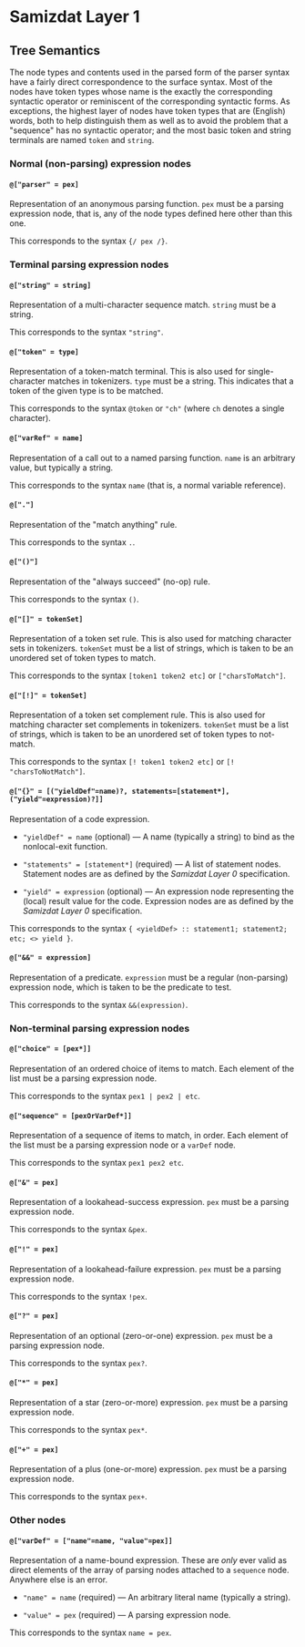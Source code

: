 Samizdat Layer 1
================

Tree Semantics
--------------

The node types and contents used in the parsed form of the parser syntax
have a fairly direct correspondence to the surface syntax. Most of the
nodes have token types whose name is the exactly the corresponding
syntactic operator or reminiscent of the corresponding syntactic forms.
As exceptions, the highest layer of nodes have token types that are
(English) words, both to help distinguish them as well as to avoid the
problem that a "sequence" has no syntactic operator; and the most basic
token and string terminals are named `token` and `string`.

### Normal (non-parsing) expression nodes

#### `@["parser" = pex]`

Representation of an anonymous parsing function. `pex` must be a parsing
expression node, that is, any of the node types defined here other than
this one.

This corresponds to the syntax `{/ pex /}`.


### Terminal parsing expression nodes

#### `@["string" = string]`

Representation of a multi-character sequence match. `string` must be a
string.

This corresponds to the syntax `"string"`.

#### `@["token" = type]`

Representation of a token-match terminal. This is also used for
single-character matches in tokenizers. `type` must be a string. This
indicates that a token of the given type is to be matched.

This corresponds to the syntax `@token` or `"ch"` (where `ch` denotes
a single character).

#### `@["varRef" = name]`

Representation of a call out to a named parsing function. `name` is
an arbitrary value, but typically a string.

This corresponds to the syntax `name` (that is, a normal variable
reference).

#### `@["."]`

Representation of the "match anything" rule.

This corresponds to the syntax `.`.

#### `@["()"]`

Representation of the "always succeed" (no-op) rule.

This corresponds to the syntax `()`.

#### `@["[]" = tokenSet]`

Representation of a token set rule. This is also used for matching
character sets in tokenizers. `tokenSet` must be a list of strings,
which is taken to be an unordered set of token types to match.

This corresponds to the syntax `[token1 token2 etc]` or `["charsToMatch"]`.

#### `@["[!]" = tokenSet]`

Representation of a token set complement rule. This is also used for matching
character set complements in tokenizers. `tokenSet` must be a list of
strings, which is taken to be an unordered set of token types to not-match.

This corresponds to the syntax `[! token1 token2 etc]` or
`[! "charsToNotMatch"]`.

#### `@["{}" = [("yieldDef"=name)?, statements=[statement*], ("yield"=expression)?]]`

Representation of a code expression.

* `"yieldDef" = name` (optional) &mdash; A name (typically a string) to bind
  as the nonlocal-exit function.

* `"statements" = [statement*]` (required) — A list of statement nodes.
  Statement nodes are as defined by the *Samizdat Layer 0* specification.

* `"yield" = expression` (optional) — An expression node representing the
  (local) result value for the code. Expression nodes are as defined
  by the *Samizdat Layer 0* specification.

This corresponds to the syntax `{ <yieldDef> :: statement1; statement2;
etc; <> yield }`.

#### `@["&&" = expression]`

Representation of a predicate. `expression` must be a regular (non-parsing)
expression node, which is taken to be the predicate to test.

This corresponds to the syntax `&&(expression)`.

### Non-terminal parsing expression nodes

#### `@["choice" = [pex*]]`

Representation of an ordered choice of items to match. Each element
of the list must be a parsing expression node.

This corresponds to the syntax `pex1 | pex2 | etc`.

#### `@["sequence" = [pexOrVarDef*]]`

Representation of a sequence of items to match, in order. Each element
of the list must be a parsing expression node or a `varDef` node.

This corresponds to the syntax `pex1 pex2 etc`.

#### `@["&" = pex]`

Representation of a lookahead-success expression. `pex` must be a parsing
expression node.

This corresponds to the syntax `&pex`.

#### `@["!" = pex]`

Representation of a lookahead-failure expression. `pex` must be a parsing
expression node.

This corresponds to the syntax `!pex`.

#### `@["?" = pex]`

Representation of an optional (zero-or-one) expression. `pex` must be a
parsing expression node.

This corresponds to the syntax `pex?`.

#### `@["*" = pex]`

Representation of a star (zero-or-more) expression. `pex` must be a parsing
expression node.

This corresponds to the syntax `pex*`.

#### `@["+" = pex]`

Representation of a plus (one-or-more) expression. `pex` must be a parsing
expression node.

This corresponds to the syntax `pex+`.

### Other nodes

#### `@["varDef" = ["name"=name, "value"=pex]]`

Representation of a name-bound expression. These are *only* ever valid
as direct elements of the array of parsing nodes attached to a `sequence`
node. Anywhere else is an error.

* `"name" = name` (required) &mdash; An arbitrary literal name
  (typically a string).

* `"value" = pex` (required) &mdash; A parsing expression node.

This corresponds to the syntax `name = pex`.
